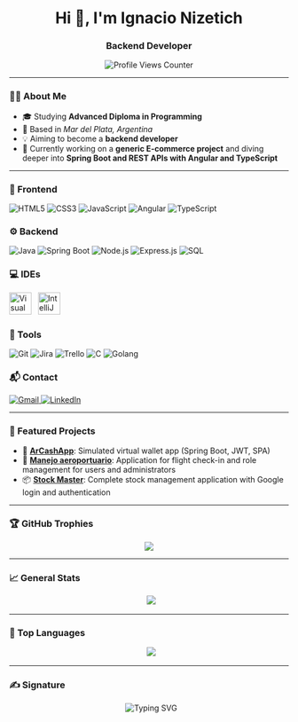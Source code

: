 <h1 align="center">Hi 👋, I'm Ignacio Nizetich</h1>
<h3 align="center">Backend Developer</h3>

<p align="center">
  <img src="https://komarev.com/ghpvc/?username=INizetich&label=PROFILE+VIEWS&color=007ACC&style=for-the-badge" alt="Profile Views Counter" />
</p>

---

### 🧑‍🎓 About Me

- 🎓 Studying **Advanced Diploma in Programming**
- 📍 Based in *Mar del Plata, Argentina*
- 💡 Aiming to become a **backend developer**
- 🔎 Currently working on a **generic E-commerce project** and diving deeper into **Spring Boot and REST APIs with Angular and TypeScript**

---

### 🎯 Frontend
![HTML5](https://img.shields.io/badge/-HTML5-E34F26?style=for-the-badge&logo=html5&logoColor=white)
![CSS3](https://img.shields.io/badge/-CSS3-1572B6?style=for-the-badge&logo=css3&logoColor=white)
![JavaScript](https://img.shields.io/badge/-JavaScript-F7DF1E?style=for-the-badge&logo=javascript&logoColor=black)
![Angular](https://img.shields.io/badge/-Angular-DD0031?style=for-the-badge&logo=angular&logoColor=white)
![TypeScript](https://img.shields.io/badge/-TypeScript-3178C6?style=for-the-badge&logo=typescript&logoColor=white)

### ⚙️ Backend
![Java](https://img.shields.io/badge/-Java-007396?style=for-the-badge&logo=java&logoColor=white)
![Spring Boot](https://img.shields.io/badge/-Spring%20Boot-6DB33F?style=for-the-badge&logo=spring-boot&logoColor=white)
![Node.js](https://img.shields.io/badge/-Node.js-339933?style=for-the-badge&logo=node.js&logoColor=white)
![Express.js](https://img.shields.io/badge/-Express.js-000000?style=for-the-badge&logo=express&logoColor=white)
![SQL](https://img.shields.io/badge/-SQL-003B57?style=for-the-badge&logo=postgresql&logoColor=white)

### 💻 IDEs
<p align="left">
  <img src="https://cdn.jsdelivr.net/gh/devicons/devicon/icons/vscode/vscode-original.svg" alt="Visual Studio Code" height="40" />
  &nbsp;
  <img src="https://cdn.jsdelivr.net/gh/devicons/devicon/icons/intellij/intellij-original.svg" alt="IntelliJ IDEA" height="40" />
</p>

### 🔧 Tools
![Git](https://img.shields.io/badge/-Git-F05032?style=for-the-badge&logo=git&logoColor=white)
![Jira](https://img.shields.io/badge/-Jira-0052CC?style=for-the-badge&logo=jira&logoColor=white)
![Trello](https://img.shields.io/badge/-Trello-0079BF?style=for-the-badge&logo=trello&logoColor=white)
![C](https://img.shields.io/badge/-C-00599C?style=for-the-badge&logo=c&logoColor=white)
![Golang](https://img.shields.io/badge/-Go-00ADD8?style=for-the-badge&logo=go&logoColor=white)

### 📬 Contact

<a href="mailto:nizetich.ignacio@gmail.com" target="_blank">
  <img alt="Gmail" src="https://img.shields.io/badge/Gmail-D14836?style=for-the-badge&logo=gmail&logoColor=white" />
</a>
<a href="https://www.linkedin.com/in/ignacio-nizetich-537324183" target="_blank">
  <img alt="LinkedIn" src="https://img.shields.io/badge/LinkedIn-blue?style=for-the-badge&logo=linkedin&logoColor=white" />
</a>


---

### 📌 Featured Projects

- 💼 [**ArCashApp**](https://github.com/INizetich/ArCashApp): Simulated virtual wallet app (Spring Boot, JWT, SPA)
- 📸 [**Manejo aeroportuario**](https://github.com/INizetich/TP-FINAL): Application for flight check-in and role management for users and administrators
- 📦 [**Stock Master**](https://github.com/INizetich/Stock-Master): Complete stock management application with Google login and authentication

---


### 🏆 GitHub Trophies

<p align="center">
  <img src="https://github-profile-trophy.vercel.app/?username=INizetich&theme=algolia&no-frame=true&no-bg=true&margin-w=4" />
</p>

---

### 📈 General Stats

<p align="center">
  <img src="https://github-readme-stats.vercel.app/api?username=INizetich&show_icons=true&theme=algolia&hide_border=true&count_private=true&include_all_commits=true&bg_color=00000000" />
</p>

---

### 🧠 Top Languages

<p align="center">
  <img src="https://github-readme-stats.vercel.app/api/top-langs/?username=INizetich&layout=compact&theme=algolia&hide_border=true&langs_count=8&exclude_repo=galeria-crystal&bg_color=00000000" />
</p>

---

### ✍️ Signature

<p align="center">
  <img src="https://readme-typing-svg.herokuapp.com?font=Fira+Code&size=22&pause=1000&center=true&vCenter=true&width=435&lines=Thanks+for+visiting+my+profile!;See+you+in+the+next+commit" alt="Typing SVG" />
</p>
